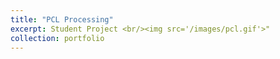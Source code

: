 ```yaml
---
title: "PCL Processing"
excerpt: Student Project <br/><img src='/images/pcl.gif'>"
collection: portfolio
---
```

